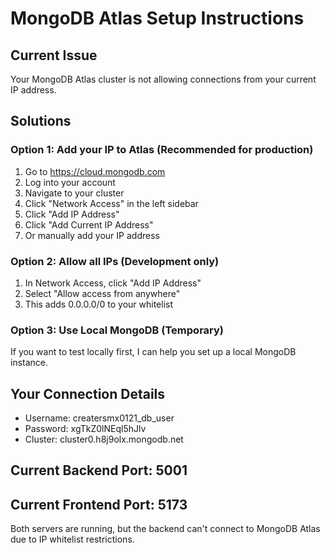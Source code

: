 # MongoDB Atlas Setup Instructions

## Current Issue
Your MongoDB Atlas cluster is not allowing connections from your current IP address.

## Solutions

### Option 1: Add your IP to Atlas (Recommended for production)
1. Go to https://cloud.mongodb.com
2. Log into your account
3. Navigate to your cluster
4. Click "Network Access" in the left sidebar
5. Click "Add IP Address"
6. Click "Add Current IP Address" 
7. Or manually add your IP address

### Option 2: Allow all IPs (Development only)
1. In Network Access, click "Add IP Address"
2. Select "Allow access from anywhere"
3. This adds 0.0.0.0/0 to your whitelist

### Option 3: Use Local MongoDB (Temporary)
If you want to test locally first, I can help you set up a local MongoDB instance.

## Your Connection Details
- Username: creatersmx0121_db_user
- Password: xgTkZ0lNEql5hJlv
- Cluster: cluster0.h8j9olx.mongodb.net

## Current Backend Port: 5001
## Current Frontend Port: 5173

Both servers are running, but the backend can't connect to MongoDB Atlas due to IP whitelist restrictions.